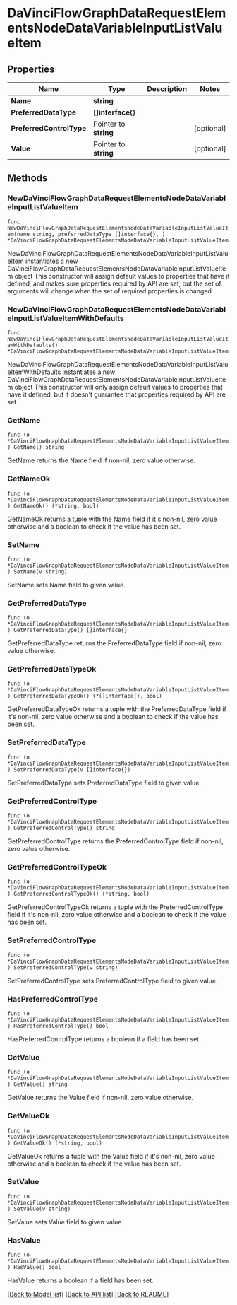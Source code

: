 # DaVinciFlowGraphDataRequestElementsNodeDataVariableInputListValueItem

## Properties

Name | Type | Description | Notes
------------ | ------------- | ------------- | -------------
**Name** | **string** |  | 
**PreferredDataType** | **[]interface{}** |  | 
**PreferredControlType** | Pointer to **string** |  | [optional] 
**Value** | Pointer to **string** |  | [optional] 

## Methods

### NewDaVinciFlowGraphDataRequestElementsNodeDataVariableInputListValueItem

`func NewDaVinciFlowGraphDataRequestElementsNodeDataVariableInputListValueItem(name string, preferredDataType []interface{}, ) *DaVinciFlowGraphDataRequestElementsNodeDataVariableInputListValueItem`

NewDaVinciFlowGraphDataRequestElementsNodeDataVariableInputListValueItem instantiates a new DaVinciFlowGraphDataRequestElementsNodeDataVariableInputListValueItem object
This constructor will assign default values to properties that have it defined,
and makes sure properties required by API are set, but the set of arguments
will change when the set of required properties is changed

### NewDaVinciFlowGraphDataRequestElementsNodeDataVariableInputListValueItemWithDefaults

`func NewDaVinciFlowGraphDataRequestElementsNodeDataVariableInputListValueItemWithDefaults() *DaVinciFlowGraphDataRequestElementsNodeDataVariableInputListValueItem`

NewDaVinciFlowGraphDataRequestElementsNodeDataVariableInputListValueItemWithDefaults instantiates a new DaVinciFlowGraphDataRequestElementsNodeDataVariableInputListValueItem object
This constructor will only assign default values to properties that have it defined,
but it doesn't guarantee that properties required by API are set

### GetName

`func (o *DaVinciFlowGraphDataRequestElementsNodeDataVariableInputListValueItem) GetName() string`

GetName returns the Name field if non-nil, zero value otherwise.

### GetNameOk

`func (o *DaVinciFlowGraphDataRequestElementsNodeDataVariableInputListValueItem) GetNameOk() (*string, bool)`

GetNameOk returns a tuple with the Name field if it's non-nil, zero value otherwise
and a boolean to check if the value has been set.

### SetName

`func (o *DaVinciFlowGraphDataRequestElementsNodeDataVariableInputListValueItem) SetName(v string)`

SetName sets Name field to given value.


### GetPreferredDataType

`func (o *DaVinciFlowGraphDataRequestElementsNodeDataVariableInputListValueItem) GetPreferredDataType() []interface{}`

GetPreferredDataType returns the PreferredDataType field if non-nil, zero value otherwise.

### GetPreferredDataTypeOk

`func (o *DaVinciFlowGraphDataRequestElementsNodeDataVariableInputListValueItem) GetPreferredDataTypeOk() (*[]interface{}, bool)`

GetPreferredDataTypeOk returns a tuple with the PreferredDataType field if it's non-nil, zero value otherwise
and a boolean to check if the value has been set.

### SetPreferredDataType

`func (o *DaVinciFlowGraphDataRequestElementsNodeDataVariableInputListValueItem) SetPreferredDataType(v []interface{})`

SetPreferredDataType sets PreferredDataType field to given value.


### GetPreferredControlType

`func (o *DaVinciFlowGraphDataRequestElementsNodeDataVariableInputListValueItem) GetPreferredControlType() string`

GetPreferredControlType returns the PreferredControlType field if non-nil, zero value otherwise.

### GetPreferredControlTypeOk

`func (o *DaVinciFlowGraphDataRequestElementsNodeDataVariableInputListValueItem) GetPreferredControlTypeOk() (*string, bool)`

GetPreferredControlTypeOk returns a tuple with the PreferredControlType field if it's non-nil, zero value otherwise
and a boolean to check if the value has been set.

### SetPreferredControlType

`func (o *DaVinciFlowGraphDataRequestElementsNodeDataVariableInputListValueItem) SetPreferredControlType(v string)`

SetPreferredControlType sets PreferredControlType field to given value.

### HasPreferredControlType

`func (o *DaVinciFlowGraphDataRequestElementsNodeDataVariableInputListValueItem) HasPreferredControlType() bool`

HasPreferredControlType returns a boolean if a field has been set.

### GetValue

`func (o *DaVinciFlowGraphDataRequestElementsNodeDataVariableInputListValueItem) GetValue() string`

GetValue returns the Value field if non-nil, zero value otherwise.

### GetValueOk

`func (o *DaVinciFlowGraphDataRequestElementsNodeDataVariableInputListValueItem) GetValueOk() (*string, bool)`

GetValueOk returns a tuple with the Value field if it's non-nil, zero value otherwise
and a boolean to check if the value has been set.

### SetValue

`func (o *DaVinciFlowGraphDataRequestElementsNodeDataVariableInputListValueItem) SetValue(v string)`

SetValue sets Value field to given value.

### HasValue

`func (o *DaVinciFlowGraphDataRequestElementsNodeDataVariableInputListValueItem) HasValue() bool`

HasValue returns a boolean if a field has been set.


[[Back to Model list]](../README.md#documentation-for-models) [[Back to API list]](../README.md#documentation-for-api-endpoints) [[Back to README]](../README.md)


